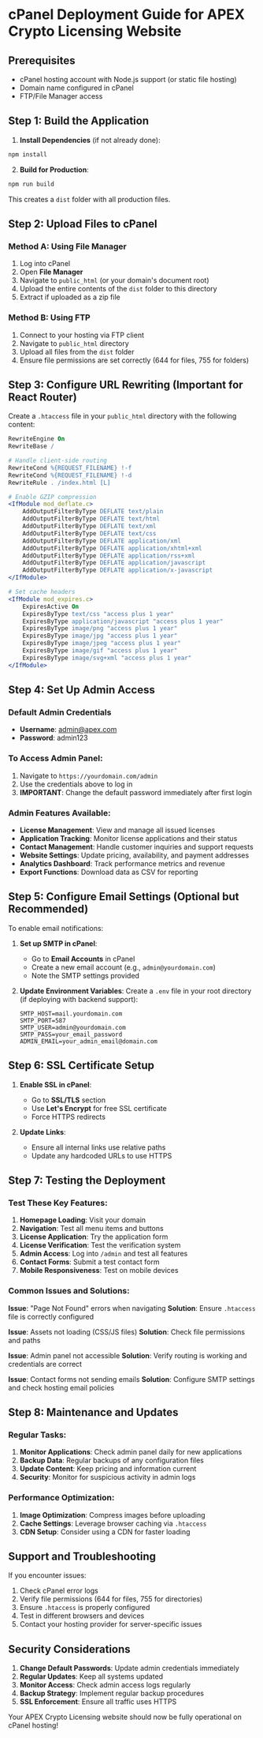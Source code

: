 
# cPanel Deployment Guide for APEX Crypto Licensing Website

## Prerequisites
- cPanel hosting account with Node.js support (or static file hosting)
- Domain name configured in cPanel
- FTP/File Manager access

## Step 1: Build the Application

1. **Install Dependencies** (if not already done):
```bash
npm install
```

2. **Build for Production**:
```bash
npm run build
```

This creates a `dist` folder with all production files.

## Step 2: Upload Files to cPanel

### Method A: Using File Manager
1. Log into cPanel
2. Open **File Manager**
3. Navigate to `public_html` (or your domain's document root)
4. Upload the entire contents of the `dist` folder to this directory
5. Extract if uploaded as a zip file

### Method B: Using FTP
1. Connect to your hosting via FTP client
2. Navigate to `public_html` directory
3. Upload all files from the `dist` folder
4. Ensure file permissions are set correctly (644 for files, 755 for folders)

## Step 3: Configure URL Rewriting (Important for React Router)

Create a `.htaccess` file in your `public_html` directory with the following content:

```apache
RewriteEngine On
RewriteBase /

# Handle client-side routing
RewriteCond %{REQUEST_FILENAME} !-f
RewriteCond %{REQUEST_FILENAME} !-d
RewriteRule . /index.html [L]

# Enable GZIP compression
<IfModule mod_deflate.c>
    AddOutputFilterByType DEFLATE text/plain
    AddOutputFilterByType DEFLATE text/html
    AddOutputFilterByType DEFLATE text/xml
    AddOutputFilterByType DEFLATE text/css
    AddOutputFilterByType DEFLATE application/xml
    AddOutputFilterByType DEFLATE application/xhtml+xml
    AddOutputFilterByType DEFLATE application/rss+xml
    AddOutputFilterByType DEFLATE application/javascript
    AddOutputFilterByType DEFLATE application/x-javascript
</IfModule>

# Set cache headers
<IfModule mod_expires.c>
    ExpiresActive On
    ExpiresByType text/css "access plus 1 year"
    ExpiresByType application/javascript "access plus 1 year"
    ExpiresByType image/png "access plus 1 year"
    ExpiresByType image/jpg "access plus 1 year"
    ExpiresByType image/jpeg "access plus 1 year"
    ExpiresByType image/gif "access plus 1 year"
    ExpiresByType image/svg+xml "access plus 1 year"
</IfModule>
```

## Step 4: Set Up Admin Access

### Default Admin Credentials
- **Username**: admin@apex.com
- **Password**: admin123

### To Access Admin Panel:
1. Navigate to `https://yourdomain.com/admin`
2. Use the credentials above to log in
3. **IMPORTANT**: Change the default password immediately after first login

### Admin Features Available:
- **License Management**: View and manage all issued licenses
- **Application Tracking**: Monitor license applications and their status
- **Contact Management**: Handle customer inquiries and support requests
- **Website Settings**: Update pricing, availability, and payment addresses
- **Analytics Dashboard**: Track performance metrics and revenue
- **Export Functions**: Download data as CSV for reporting

## Step 5: Configure Email Settings (Optional but Recommended)

To enable email notifications:

1. **Set up SMTP in cPanel**:
   - Go to **Email Accounts** in cPanel
   - Create a new email account (e.g., `admin@yourdomain.com`)
   - Note the SMTP settings provided

2. **Update Environment Variables**:
   Create a `.env` file in your root directory (if deploying with backend support):
   ```
   SMTP_HOST=mail.yourdomain.com
   SMTP_PORT=587
   SMTP_USER=admin@yourdomain.com
   SMTP_PASS=your_email_password
   ADMIN_EMAIL=your_admin_email@domain.com
   ```

## Step 6: SSL Certificate Setup

1. **Enable SSL in cPanel**:
   - Go to **SSL/TLS** section
   - Use **Let's Encrypt** for free SSL certificate
   - Force HTTPS redirects

2. **Update Links**:
   - Ensure all internal links use relative paths
   - Update any hardcoded URLs to use HTTPS

## Step 7: Testing the Deployment

### Test These Key Features:
1. **Homepage Loading**: Visit your domain
2. **Navigation**: Test all menu items and buttons
3. **License Application**: Try the application form
4. **License Verification**: Test the verification system
5. **Admin Access**: Log into `/admin` and test all features
6. **Contact Forms**: Submit a test contact form
7. **Mobile Responsiveness**: Test on mobile devices

### Common Issues and Solutions:

**Issue**: "Page Not Found" errors when navigating
**Solution**: Ensure `.htaccess` file is correctly configured

**Issue**: Assets not loading (CSS/JS files)
**Solution**: Check file permissions and paths

**Issue**: Admin panel not accessible
**Solution**: Verify routing is working and credentials are correct

**Issue**: Contact forms not sending emails
**Solution**: Configure SMTP settings and check hosting email policies

## Step 8: Maintenance and Updates

### Regular Tasks:
1. **Monitor Applications**: Check admin panel daily for new applications
2. **Backup Data**: Regular backups of any configuration files
3. **Update Content**: Keep pricing and information current
4. **Security**: Monitor for suspicious activity in admin logs

### Performance Optimization:
1. **Image Optimization**: Compress images before uploading
2. **Cache Settings**: Leverage browser caching via `.htaccess`
3. **CDN Setup**: Consider using a CDN for faster loading

## Support and Troubleshooting

If you encounter issues:
1. Check cPanel error logs
2. Verify file permissions (644 for files, 755 for directories)
3. Ensure `.htaccess` is properly configured
4. Test in different browsers and devices
5. Contact your hosting provider for server-specific issues

## Security Considerations

1. **Change Default Passwords**: Update admin credentials immediately
2. **Regular Updates**: Keep all systems updated
3. **Monitor Access**: Check admin access logs regularly
4. **Backup Strategy**: Implement regular backup procedures
5. **SSL Enforcement**: Ensure all traffic uses HTTPS

Your APEX Crypto Licensing website should now be fully operational on cPanel hosting!
